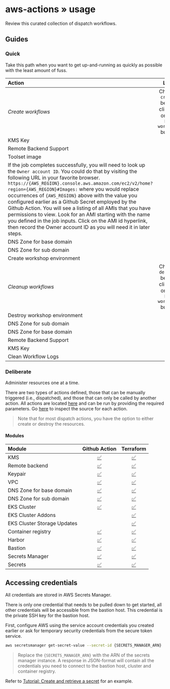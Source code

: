 # aws-actions » usage

Review this curated collection of dispatch workflows.

## Guides

### Quick

Take this path when you want to get up-and-running as quickly as possible with the least amount of fuss.

| Action | Link |
| :---   | :---: |
| _Create workflows_ | Choose `create` before clicking on the `Run workflow` button |
| KMS Key | [:white_check_mark:](../../../actions/workflows/aws-kms-dispatch.yml) |
| Remote Backend Support | [:white_check_mark:](../../../actions/workflows/aws-provided-remote-backend-dispatch.yml) |
| Toolset image | [:white_check_mark:](../../../actions/workflows/aws-ubuntu-22_04.yml) |
| If the job completes successfully, you will need to look up the `Owner account ID`.  You could do that by visiting the following URL in your favorite browser. `https://{AWS_REGION}.console.aws.amazon.com/ec2/v2/home?region={AWS_REGION}#Images:` where you would replace occurrences of `{AWS_REGION}` above with the value you configured earlier as a Github Secret employed by the Github Action.  You will see a listing of all AMIs that you have permissions to view.  Look for an AMI starting with the name you defined in the job inputs.  Click on the AMI id hyperlink, then record the Owner account ID as you will need it in later steps. | |
| DNS Zone for base domain | [:white_check_mark:](../../../actions/workflows/aws-main-dns-dispatch.yml) |
| DNS Zone for sub domain | [:white_check_mark:](../../../actions/workflows/aws-child-dns-dispatch.yml) |
| Create workshop environment | [:white_check_mark:](../../../actions/workflows/aws-e2e.yml) |
| _Cleanup workflows_ | Choose `destroy` before clicking on the `Run workflow` button |
| Destroy workshop environment | [:white_check_mark:](../../../actions/workflows/aws-e2e-destroy.yml) |
| DNS Zone for sub domain | [:white_check_mark:](../../../actions/workflows/aws-child-dns-dispatch.yml) |
| DNS Zone for base domain | [:white_check_mark:](../../../actions/workflows/aws-main-dns-dispatch.yml) |
| Remote Backend Support | [:white_check_mark:](../../../actions/workflows/aws-provided-remote-backend-dispatch.yml) |
| KMS Key | [:white_check_mark:](../../../actions/workflows/aws-kms-dispatch.yml) |
| Clean Workflow Logs | [:white_check_mark:](../../../actions/workflows/clean-workflow-run-logs.yml) |


### Deliberate

Administer resources one at a time.

There are two types of actions defined, those that can be manually triggered (i.e., dispatched), and those that can only be called by another action.  All actions are located [here](../../../actions) and can be run by providing the required parameters.  Go [here](../../.github/workflows) to inspect the source for each action.

> Note that for most dispatch actions, you have the option to either create or destroy the resources.

#### Modules

| Module       | Github Action       | Terraform             |
| :---       | :---:               | :---:                   |
| KMS |[:white_check_mark:](../../../actions/workflows/aws-kms-dispatch.yml) | [:white_check_mark:](https://github.com/clicktruck/aws-terraform/tree/main/modules/kms) |
| Remote backend | [:white_check_mark:](../../../actions/workflows/aws-provided-remote-backend-dispatch.yml) | [:white_check_mark:](https://github.com/clicktruck/aws-terraform/tree/main/modules/tfstate-support) |
| Keypair | [:white_check_mark:](../../../actions/workflows/aws-keypair-dispatch.yml) | [:white_check_mark:](../terraform/azure/keypair) |
| VPC | [:white_check_mark:](../../../actions/workflows/aws-virtual-network-dispatch.yml) | [:white_check_mark:](https://github.com/clicktruck/aws-terraform/tree/main/modules/virtual-network) |
| DNS Zone for base domain | [:white_check_mark:](../../../actions/workflows/aws-main-dns-dispatch.yml) | [:white_check_mark:](https://github.com/clicktruck/aws-terraform/tree/main/modules/main-dns) |
| DNS Zone for sub domain | [:white_check_mark:](../../../actions/workflows/aws-child-dns-dispatch.yml) | [:white_check_mark:](https://github.com/clicktruck/aws-terraform/tree/main/modules/child-dns) |
| EKS Cluster | [:white_check_mark:](../../../actions/workflows/aws-k8s-cluster-dispatch.yml) | [:white_check_mark:](https://github.com/clicktruck/aws-terraform/tree/main/modules/cluster) |
| EKS Cluster Addons |  | [:white_check_mark:](https://github.com/clicktruck/aws-terraform/tree/main/modules/cluster-addons) |
| EKS Cluster Storage Updates |  | [:white_check_mark:](https://github.com/clicktruck/aws-terraform/tree/main/modules/cluster-storage) |
| Container registry | [:white_check_mark:](../../../actions/workflows/aws-container-registry-dispatch.yml) | [:white_check_mark:](https://github.com/clicktruck/aws-terraform/tree/main/modules/registry) |
| Harbor | [:white_check_mark:](../../../actions/workflows/aws-harbor-dispatch.yml) | [:white_check_mark:](../terraform/k8s/harbor) |
| Bastion | [:white_check_mark:](../../../actions/workflows/aws-bastion-dispatch.yml) | [:white_check_mark:](https://github.com/clicktruck/aws-terraform/tree/main/modules/bastion) |
| Secrets Manager | [:white_check_mark:](../../../actions/workflows/aws-secrets-manager-dispatch.yml) | [:white_check_mark:](https://github.com/clicktruck/aws-terraform/tree/main/modules/secrets-manager) |
| Secrets | [:white_check_mark:](../../../actions/workflows/aws-secrets-manager-secrets-dispatch.yml) | [:white_check_mark:](https://github.com/clicktruck/aws-terraform/tree/main/modules/secrets-manager-secrets) |


## Accessing credentials

All credentials are stored in AWS Secrets Manager.

There is only one credential that needs to be pulled down to get started, all other credentials will be accessible from the bastion host. This credential is the private SSH key for the bastion host.

First, configure AWS using the service account credentials you created earlier or ask for temporary security credentials from the secure token service.

```bash
aws secretsmanager get-secret-value --secret-id {SECRETS_MANAGER_ARN}
```
> Replace the `{SECRETS_MANAGER_ARN}` with the ARN of the secrets manager instance.  A response in JSON-format will contain all the credentials you need to connect to the bastion host, cluster and container registry.

Refer to [Tutorial: Create and retrieve a secret](https://docs.aws.amazon.com/secretsmanager/latest/userguide/tutorials_basic.html#tutorial-basic-step2) for an example.
